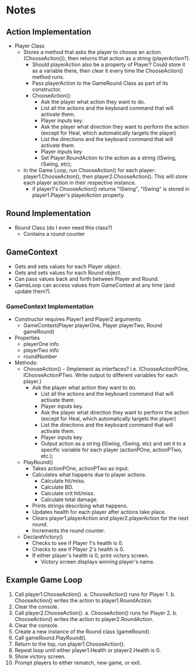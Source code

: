 # Notes

## Action Implementation

- Player Class
	- Stores a method that asks the player to choose an action (ChooseAction()), then returns that action as a string (playerAction?).
		- Should playerAction also be a property of Player? Could store it as a variable there, then clear it every time the ChooseAction() method runs.
		- Pass playerAction to the GameRound Class as part of its constructor.
		- ChooseAction():
			- Ask the player what action they want to do.
			- List all the actions and the keyboard command that will activate them.
			- Player inputs key.
			- Ask the player what direction they want to perform the action (except for Heal, which automatically targets the player)
			- List the directions and the keyboard command that will activate them.
			- Player inputs key
			- Set Player.RoundAction to the action as a string (lSwing, rSwing, etc);
	- In the Game Loop, run ChooseAction() for each player: player1.ChooseAction(), then player2.ChooseAction(). This will store each player action in their respective instance.
		- if player1's ChooseAction() returns "lSwing", "lSwing" is stored in player1.Player's playerAction property.

## Round Implementation

- Round Class (do I even need this class?)
	- Contains a round counter

## GameContext

- Gets and sets values for each Player object.
- Gets and sets values for each Round object.
- Can pass values back and forth between Player and Round.
- GameLoop can access values from GameContext at any time (and update them?).

### GameContext Implementation

- Constructor requires Player1 and Player2 arguments:
	- GameContext(Player playerOne, Player playerTwo, Round gameRound)
- Properties
	- playerOne info
	- playerTwo info
	- roundNumber
- Methods:
	- ChooseAction() - (Implement as interfaces? i.e. IChooseActionPOne, IChooseActionPTwo. Write output to different variables for each player.)
		- Ask the player what action they want to do.
			- List all the actions and the keyboard command that will activate them.
			- Player inputs key.
			- Ask the player what direction they want to perform the action (except for Heal, which automatically targets the player)
			- List the directions and the keyboard command that will activate them.
			- Player inputs key
			- Output action as a string (lSwing, rSwing, etc) and set it to a specific variable for each player (actionPOne, actionPTwo, etc.);
	- PlayRound()
		- Takes actionPOne, actionPTwo as input.
		- Calculates what happens due to player actions.
			* Calculate hit/miss.
			* Calculate BD.
			* Calculate crit hit/miss.
			* Calculate total damage.
		- Prints strings describing what happens.
		- Updates health for each player after actions take place.
		- Clears player1.playerAction and player2.playerAction for the next round.
		- Increments the round counter.
	- DeclareVictory()
		- Checks to see if Player 1's health is 0.
		- Checks to see if Player 2's health is 0.
		- If either player's health is 0, print victory screen.
			- Victory screen displays winning player's name.


## Example Game Loop

1. Call player1.ChooseAction().
	a. ChooseAction() runs for Player 1.
	b. ChooseAction() writes the action to player1.RoundAction.
2. Clear the console.
3. Call player2.ChooseAction().
	a. ChooseAction() runs for Player 2.
	b. ChooseAction() writes the action to player2.RoundAction.
4. Clear the console.
5. Create a new instance of the Round class (gameRound).
6. Call gameRound.PlayRound().
7. Return to the top, run player1.ChooseAction().
8. Repeat loop until either player1.Health or player2.Health is 0.
9. Show victory screen.
10. Prompt players to either rematch, new game, or exit.